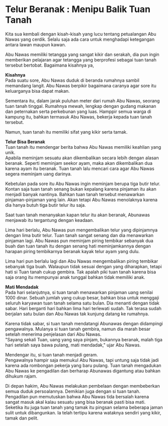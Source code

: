 # Telur Beranak : Menipu Balik Tuan Tanah

Kita sua kembali dengan kisah-kisah yang lucu tentang petualangan Abu Nawas yang cerdik. Selalu saja ada cara untuk menghadapi ketegangan antara lawan maupun kawan.

Abu Nawas memiliki tetangga yang sangat kikir dan serakah, dia pun ingin memberikan pelajaran agar tetangga yang berprofesi sebagai tuan tanah tersebut bertobat. Bagaimana kisahnya ya,

**Kisahnya**  
Pada suatu sore, Abu Nawas duduk di beranda rumahnya sambil memandang langit. Abu Nawas berpikir bagaimana caranya agar sore itu keluarganya bisa dapat makan.

Sementara itu, dalam jarak puluhan meter dari rumah Abu Nawas, seorang tuan tanah tinggal. Rumahnya mewah, lengkap dengan gudang makanan dan peternakan serta perkebunan yang luas. Hamppir semua warga di kampung itu, bahkan termasuk Abu Nawas, bekerja kepada tuan tanah tersebut.

Namun, tuan tanah itu memiliki sifat yang kikir serta tamak.

**Telur Bisa Beranak**  
Tuan tanah itu mendengar berita bahwa Abu Nawas memiliki keahlian yang unik.  
Apabila meminjam sesuatu akan dikembalikan secara lebih dengan alasan beranak. Seperti meminjam seekor ayam, maka akan dikembalikan dua karena ayam itu beranak. Tuan tanah lalu mencari cara agar Abu Nawas segera meminjam uang darinya.

Kebetulan pada sore itu Abu Nawas ingin meminjam berupa tiga butir telur. Kontan saja tuan tanah senang bukan kepalang karena pinjaman itu akan menjadi banyak nantinya. Bahkan tuan tanah tersebut menawarkan pinjaman-pinjaman yang lain. Akan tetapi Abu Nawas menolaknya karena dia hanya butuh tiga butir telur itu saja.

Saat tuan tanah menanyakan kapan telur itu akan beranak, Abunawas menjawab itu tergantung dengan keadaan.

Lima hari berlalu, Abu Nawas pun mengembalikan telur yang dipinjamnya dengan lima butir telur. Tuan tanah sangat senang dan dia menawarkan pinjaman lagi. Abu Nawas pun meminjam piring tembikar sebanyak dua buah dan tuan tanah itu dengan senang hati meminjamkannya dengan harapan piring tembikarnya beranak kayak telur ayam yang dulu.

Lima hari pun berlalu lagi dan Abu Nawas mengembalikan piring tembikar sebanyak tiga buah. Walaupun tidak sesuai dengan yang diharapkan, tetapi hati si Tuan tanah cukup gembira. Tak apalah piki tuan tanah karena bisa saja orang itu mempunyai anak tunggal bahkan tidak memiliki anak.

**Mati Mendadak**  
Pada hari selanjutnya, si tuan tanah menawarkan pinjaman uang senilai 1000 dinar. Sebuah jumlah yang cukup besar, bahkan bisa untuk menggaji seluruh karyawan tuan tanah selama satu bulan. Dia menanti dengan tidak sabar. Hari berganti hari bahkan lima hari terlewati sudah. Tak terasa sudah berjalan satu bulan dan Abu Nawas tak kunjung datang ke rumahnya.

Karena tidak sabar, si tuan tanah mendatangi Abunawas dengan didampingi pengawalnya. Mulanya si tuan tanah gembira, namun dia marah besar setelah menerima penjelasan dari Abu Nawas.  
"Sayang sekali Tuan, uang yang saya pinjam, bukannya beranak, malah tiga hari setelah saya bawa pulang, mati mendadak," ujar Abu Nawas.

Mendengar itu, si tuan tanah menjadi geram.  
Pengawalnya hampir saja memukul Abu Nawas, tapi untung saja tidak jadi karena ada rombongan pekerja yang baru pulang. Tuan tanah mengadukan Abu Nawas ke pengadilan dan berharap Abunawas digantung atau bahkan dihukum rajam.

Di depan hakim, Abu Nawas melakukan pembelaan dengan membeberkan semua duduk persoalannya. Demikian juga dengan si tuan tanah. Pengadilan pun memutuskan bahwa Abu Nawas tida bersalah karena sangat masuk akal kalau sesuatu yang bisa beranak pasti bisa mati. Seketika itu juga tuan tanah yang tamak itu pingsan selama beberapa jaman sulit untuk dibangunkan. Ia telah tertipu karena wataknya sendiri yang kikir, tamak dan pelit.
